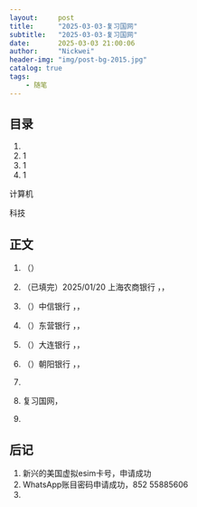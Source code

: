 ```yaml
---
layout:     post
title:      "2025-03-03-复习国网"
subtitle:   "2025-03-03-复习国网"
date:       2025-03-03 21:00:06
author:     "Nickwei"
header-img: "img/post-bg-2015.jpg"
catalog: true
tags:
    - 随笔
---
```


## 目录


1. 
2. 1
3. 1
4. 1





计算机

科技








## 正文

1. （）

1. （已填完）2025/01/20 上海农商银行 ，，

1. （）中信银行 ，，

1. （）东营银行 ，，

1. （）大连银行 ，，

1. （）朝阳银行 ，，

1. 

1. 复习国网，

1. 





















## 后记

1. 新兴的美国虚拟esim卡号，申请成功
2. WhatsApp账目密码申请成功，852 55885606
3. 

